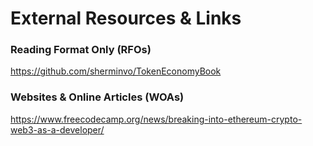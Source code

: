 # External Resources & Links

### Reading Format Only (RFOs)
https://github.com/sherminvo/TokenEconomyBook

### Websites & Online Articles (WOAs)
https://www.freecodecamp.org/news/breaking-into-ethereum-crypto-web3-as-a-developer/

